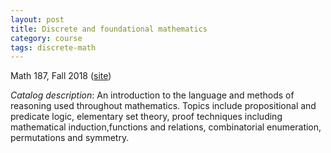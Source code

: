 ```yaml
---
layout: post
title: Discrete and foundational mathematics
category: course
tags: discrete-math
---
```


Math 187, Fall 2018 ([site](http://scoskey.org/m187))<!--more-->

*Catalog description*: An introduction to the language and methods of reasoning used throughout mathematics. Topics include propositional and predicate logic, elementary set theory, proof techniques including mathematical induction,functions and relations, combinatorial enumeration, permutations and symmetry.
